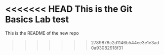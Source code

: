 <<<<<<< HEAD
This is the Git Basics Lab test
=======
This is the README of the new repo
>>>>>>> 2789878c2d1146b544ee3e1e3ad0a93082918f31
